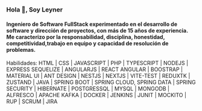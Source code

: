 ### Hola 👋, Soy Leyner
#### Ingeniero de Software FullStack experimentado en el desarrollo de software y dirección de proyectos, con más de 15 años de experiencia. Me caracterizo por la responsabilidad, disciplina, honestidad, competitividad,trabajo en equipo y capacidad de resolución de problemas.

Habilidades: HTML | CSS | JAVASCRIPT | PHP | TYPESCRIPT | NODEJS | EXPRESS SEQUELIZE | ANGULARJS | REACT ANGULAR | BOOSTRAP | MATERIAL UI | ANT DESIGN | NESTJS | NEXTJS | VITE-TEST | REDUXTK | ZUSTAND | JAVA | SPRING BOOT | SPRING CLOUD, SPRING DATA | SPRING SECURITY | HIBERNATE | POSTGRESSQL | MYSQL | MONGODB | ALFRESCO | APACHE KAFKA | DOCKER | JENKINS | JUNIT | MOCKITO | RUP | SCRUM | JIRA








